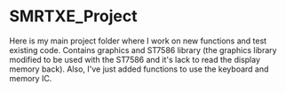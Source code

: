 # SMRTXE_Project
Here is my main project folder where I work on new functions and test existing code. Contains graphics and ST7586 library (the graphics library modified to be used with the ST7586 and it's lack to read the display memory back).
Also, I've just added functions to use the keyboard and memory IC.
